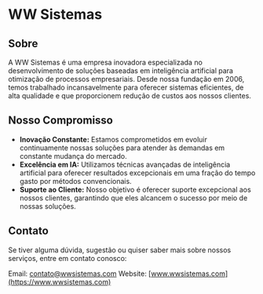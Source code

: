 # WW Sistemas

## Sobre

A WW Sistemas é uma empresa inovadora especializada no desenvolvimento de soluções baseadas em inteligência artificial para otimização de processos empresariais. Desde nossa fundação em 2006, temos trabalhado incansavelmente para oferecer sistemas eficientes, de alta qualidade e que proporcionem redução de custos aos nossos clientes.

## Nosso Compromisso

- **Inovação Constante:** Estamos comprometidos em evoluir continuamente nossas soluções para atender às demandas em constante mudança do mercado.
- **Excelência em IA:** Utilizamos técnicas avançadas de inteligência artificial para oferecer resultados excepcionais em uma fração do tempo gasto por métodos convencionais.
- **Suporte ao Cliente:** Nosso objetivo é oferecer suporte excepcional aos nossos clientes, garantindo que eles alcancem o sucesso por meio de nossas soluções.

## Contato

Se tiver alguma dúvida, sugestão ou quiser saber mais sobre nossos serviços, entre em contato conosco:

Email: contato@wwsistemas.com
Website: [www.wwsistemas.com](https://www.wwsistemas.com)
